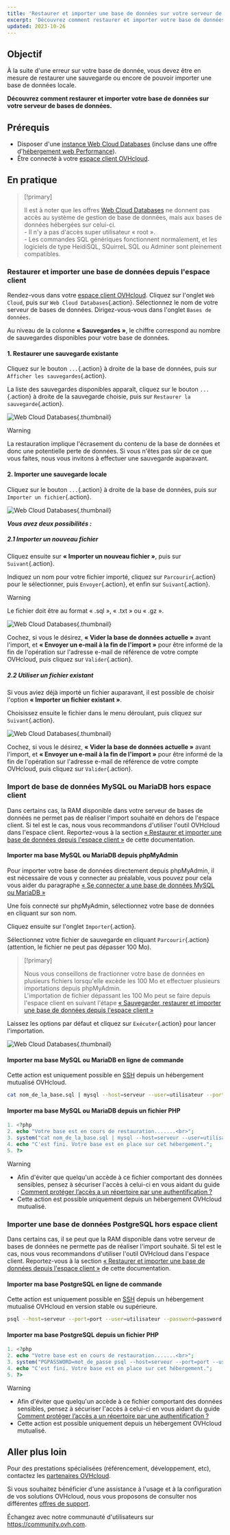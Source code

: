 ```yaml
---
title: 'Restaurer et importer une base de données sur votre serveur de bases de données'
excerpt: 'Découvrez comment restaurer et importer votre base de données'
updated: 2023-10-26
---
```


## Objectif

À la suite d'une erreur sur votre base de donnée, vous devez être en mesure de restaurer une sauvegarde ou encore de pouvoir importer une base de données locale. 

**Découvrez comment restaurer et importer votre base de données sur votre serveur de bases de données.**

## Prérequis

- Disposer d'une [instance Web Cloud Databases](https://www.ovhcloud.com/fr/web-cloud/databases/) (incluse dans une offre d'[hébergement web Performance](https://www.ovhcloud.com/fr/web-hosting/)).
- Être connecté à votre [espace client OVHcloud](https://www.ovh.com/auth/?action=gotomanager&from=https://www.ovh.com/fr/&ovhSubsidiary=fr).

## En pratique

> [!primary]
>
> Il est à noter que les offres [Web Cloud Databases](https://www.ovh.com/fr/cloud-databases) ne donnent pas accès au système de gestion de base de données, mais aux bases de données hébergées sur celui-ci.
> <br> - Il n'y a pas d'accès super utilisateur « root ».
> <br> - Les commandes SQL génériques fonctionnent normalement, et les logiciels de type HeidiSQL, SQuirreL SQL ou Adminer sont pleinement compatibles.
> 

### Restaurer et importer une base de données depuis l'espace client

Rendez-vous dans votre [espace client OVHcloud](https://www.ovh.com/auth/?action=gotomanager&from=https://www.ovh.com/fr/&ovhSubsidiary=fr). Cliquez sur l'onglet `Web Cloud`, puis sur `Web Cloud Databases`{.action}. Sélectionnez le nom de votre serveur de bases de données. Dirigez-vous-vous dans l'onglet `Bases de données`.

Au niveau de la colonne **« Sauvegardes »**, le chiffre correspond au nombre de sauvegardes disponibles pour votre base de données.

#### 1\. Restaurer une sauvegarde existante

Cliquez sur le bouton `...`{.action} à droite de la base de données, puis sur `Afficher les sauvegardes`{.action}.

La liste des sauvegardes disponibles apparaît, cliquez sur le bouton `...`{.action} à droite de la sauvegarde choisie, puis sur `Restaurer la sauvegarde`{.action}.

![Web Cloud Databases](images/web-cloud-databases-restore01.png){.thumbnail}

> [!warning]
>
> La restauration implique l'écrasement du contenu de la base de données et donc une potentielle perte de données. Si vous n'êtes pas sûr de ce que vous faites, nous vous invitons à effectuer une sauvegarde auparavant.
> 

#### 2\. Importer une sauvegarde locale

Cliquez sur le bouton `...`{.action} à droite de la base de données, puis sur `Importer un fichier`{.action}.

![Web Cloud Databases](images/web-cloud-databases-import01.png){.thumbnail}

***Vous avez deux possibilités :***

##### 2\.1 Importer un nouveau fichier

Cliquez ensuite sur **« Importer un nouveau fichier »**, puis sur `Suivant`{.action}.

Indiquez un nom pour votre fichier importé, cliquez sur `Parcourir`{.action} pour le sélectionner, puis `Envoyer`{.action}, et enfin sur `Suivant`{.action}.

> [!warning]
>
> Le fichier doit être au format « .sql », « .txt » ou « .gz ».
> 

![Web Cloud Databases](images/web-cloud-databases-import02.png){.thumbnail}

Cochez, si vous le désirez, **« Vider la base de données actuelle »** avant l'import, et **« Envoyer un e-mail à la fin de l'import »** pour être informé de la fin de l'opération sur l'adresse e-mail de référence de votre compte OVHcloud, puis cliquez sur `Valider`{.action}.

##### 2\.2 Utiliser un fichier existant

Si vous aviez déjà importé un fichier auparavant, il est possible de choisir l'option **« Importer un fichier existant »**.

Choisissez ensuite le fichier dans le menu déroulant, puis cliquez sur `Suivant`{.action}.

![Web Cloud Databases](images/web-cloud-databases-import03.png){.thumbnail}

Cochez, si vous le désirez, **« Vider la base de données actuelle »** avant l'import, et **« Envoyer un e-mail à la fin de l'import »** pour être informé de la fin de l'opération sur l'adresse e-mail de référence de votre compte OVHcloud, puis cliquez sur `Valider`{.action}.

### Import de base de données MySQL ou MariaDB hors espace client

Dans certains cas, la RAM disponible dans votre serveur de bases de données ne permet pas de réaliser l'import souhaité en dehors de l'espace client. Si tel est le cas, nous vous recommandons d'utiliser l'outil OVHcloud dans l'espace client. Reportez-vous à la section [« Restaurer et importer une base de données depuis l'espace client »](./#sauvegarde-restauration-et-importation-depuis-lespace-client) de cette documentation.

#### Importer ma base MySQL ou MariaDB depuis phpMyAdmin
Pour importer votre base de données directement depuis phpMyAdmin, il est nécessaire de vous y connecter au préalable, vous pouvez pour cela vous aider du paragraphe [« Se connecter a une base de données MySQL ou MariaDB »](/pages/web_cloud/web_cloud_databases/connecting-to-database-on-database-server#se-connecter-a-une-base-de-donnees-mysql-ou-mariadb)

Une fois connecté sur phpMyAdmin, sélectionnez votre base de données en cliquant sur son nom.

Cliquez ensuite sur l'onglet `Importer`{.action}.

Sélectionnez votre fichier de sauvegarde en cliquant `Parcourir`{.action} (attention, le fichier ne peut pas dépasser 100 Mo).

> [!primary]
>
> Nous vous conseillons de fractionner votre base de données en plusieurs fichiers lorsqu'elle excède les 100 Mo et effectuer plusieurs importations depuis phpMyAdmin.<br>
> L'importation de fichier dépassant les 100 Mo peut se faire depuis l'espace client en suivant l'étape [« Sauvegarder, restaurer et importer une base de données depuis l'espace client »](./#sauvegarder-restaurer-et-importer-une-base-de-donnees-depuis-lespace-client) 

Laissez les options par défaut et cliquez sur `Exécuter`{.action} pour lancer l'importation.

![Web Cloud Databases](images/pma-upload-backup-web-cloud-db.png){.thumbnail}

#### Importer ma base MySQL ou MariaDB en ligne de commande

Cette action est uniquement possible en [SSH](/pages/web_cloud/web_hosting/ssh_on_webhosting) depuis un hébergement mutualisé OVHcloud.

```bash
cat nom_de_la_base.sql | mysql --host=serveur --user=utilisateur --port=port --password=password nom_de_la_base
```
#### Importer ma base MySQL ou MariaDB depuis un fichier PHP

```php
1. <?php
2. echo "Votre base est en cours de restauration.......<br>";
3. system("cat nom_de_la_base.sql | mysql --host=serveur --user=utilisateur --port=port --password=password nom_de_la_base");
4. echo "C'est fini. Votre base est en place sur cet hébergement.";
5. ?>
```

> [!warning]
>
> - Afin d'éviter que quelqu'un accède à ce fichier comportant des données sensibles, pensez à sécuriser l'accès à celui-ci en vous aidant du guide : [Comment protéger l’accès a un répertoire par une authentification ?](/pages/web_cloud/web_hosting/htaccess_protect_directory_by_password)
> - Cette action est possible uniquement depuis un hébergement OVHcloud mutualisé.
>

### Importer une base de données PostgreSQL hors espace client

Dans certains cas, il se peut que la RAM disponible dans votre serveur de bases de données ne permette pas de réaliser l'import souhaité. Si tel est le cas, nous vous recommandons d'utiliser l'outil OVHcloud dans l'espace client. Reportez-vous à la section [« Restaurer et importer une base de données depuis l'espace client »](./#sauvegarde-restauration-et-importation-depuis-lespace-client) de cette documentation.

#### Importer ma base PostgreSQL en ligne de commande

Cette action est uniquement possible en [SSH](/pages/web_cloud/web_hosting/ssh_on_webhosting) depuis un hébergement mutualisé OVHcloud en version stable ou supérieure.

```bash
psql --host=serveur --port=port --user=utilisateur --password=password nom_de_la_base < nom_de_la_base.sql
```

#### Importer ma base PostgreSQL depuis un fichier PHP

```php
1. <?php
2. echo "Votre base est en cours de restauration.......<br>";
3. system("PGPASSWORD=mot_de_passe psql --host=serveur --port=port --user=utilisateur --password=password nom_de_la_base < nom_de_la_base.sql");
4. echo "C'est fini. Votre base est en place sur cet hébergement.";
5. ?>
```

> [!warning]
>
> - Afin d'éviter que quelqu'un accède à ce fichier comportant des données sensibles, pensez à sécuriser l'accès à celui-ci en vous aidant du guide [Comment protéger l’accès a un répertoire par une authentification ?](/pages/web_cloud/web_hosting/ssh_on_webhosting)
> - Cette action est possible uniquement depuis un hébergement OVHcloud mutualisé.
>

## Aller plus loin

Pour des prestations spécialisées (référencement, développement, etc), contactez les [partenaires OVHcloud](https://partner.ovhcloud.com/fr/).

Si vous souhaitez bénéficier d'une assistance à l'usage et à la configuration de vos solutions OVHcloud, nous vous proposons de consulter nos différentes [offres de support](https://www.ovhcloud.com/fr/support-levels/).

Échangez avec notre communauté d'utilisateurs sur <https://community.ovh.com>.

